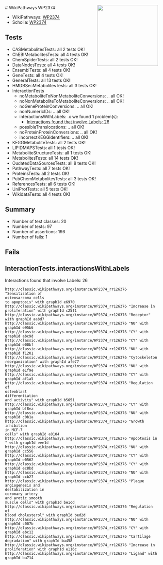<img style="float: right; width: 200px" src="https://upload.wikimedia.org/wikipedia/commons/thumb/8/83/Wplogo_with_text_500.png/640px-Wplogo_with_text_500.png" />
# WikiPathways WP2374

* WikiPathways: [WP2374](https://wikipathways.org/pathways/WP2374)
* Scholia: [WP2374](https://scholia.toolforge.org/wikipathways/WP2374)
## Tests
* CASMetabolitesTests: all 2 tests OK!
* ChEBIMetabolitesTests: all 4 tests OK!
* ChemSpiderTests: all 2 tests OK!
* DataNodesTests: all 4 tests OK!
* EnsemblTests: all 4 tests OK!
* GeneTests: all 4 tests OK!
* GeneralTests: all 13 tests OK!
* HMDBSecMetabolitesTests: all 3 tests OK!
* InteractionTests
    * noMetaboliteToNonMetaboliteConversions: .. all OK!
    * noNonMetaboliteToMetaboliteConversions: .. all OK!
    * noGeneProteinConversions: .. all OK!
    * nonNumericIDs: .. all OK!
    * interactionsWithLabels: .x we found 1 problem(s):
        * [Interactions found that involve Labels: 26](#fe97a8dd)
    * possibleTranslocations: .. all OK!
    * noProteinProteinConversions: .. all OK!
    * incorrectKEGGIdentifiers: .. all OK!
* KEGGMetaboliteTests: all 2 tests OK!
* LIPIDMAPSTests: all 1 tests OK!
* MetaboliteStructureTests: all 1 tests OK!
* MetabolitesTests: all 14 tests OK!
* OudatedDataSourcesTests: all 8 tests OK!
* PathwayTests: all 7 tests OK!
* ProteinsTests: all 2 tests OK!
* PubChemMetabolitesTests: all 3 tests OK!
* ReferencesTests: all 6 tests OK!
* UniProtTests: all 5 tests OK!
* WikidataTests: all 4 tests OK!


## Summary

* Number of test classes: 20
* Number of tests: 97
* Number of assertions: 196
* Number of fails: 1

## Fails

<a name="fe97a8dd" />

## InteractionTests.interactionsWithLabels

Interactions found that involve Labels: 26
```
http://classic.wikipathways.org/instance/WP2374_rr126376 "Sensitization of 
osteosarcoma cells
to apoptosis" with graphId e6970
http://classic.wikipathways.org/instance/WP2374_rr126376 "Increase in 
proliferation" with graphId c25f1
http://classic.wikipathways.org/instance/WP2374_rr126376 "Receptor" with graphId aabd7
http://classic.wikipathways.org/instance/WP2374_rr126376 "NU" with graphId e95b6
http://classic.wikipathways.org/instance/WP2374_rr126376 "CY" with graphId abc9d
http://classic.wikipathways.org/instance/WP2374_rr126376 "CY" with graphId e00bf
http://classic.wikipathways.org/instance/WP2374_rr126376 "NU" with graphId f1201
http://classic.wikipathways.org/instance/WP2374_rr126376 "Cytoskeleton
reorganization" with graphId afe77
http://classic.wikipathways.org/instance/WP2374_rr126376 "NU" with graphId e1f9e
http://classic.wikipathways.org/instance/WP2374_rr126376 "CY" with graphId af1a5
http://classic.wikipathways.org/instance/WP2374_rr126376 "Regulation of 
osteoblast
differentiation
and activity" with graphId b5651
http://classic.wikipathways.org/instance/WP2374_rr126376 "CY" with graphId bf8ea
http://classic.wikipathways.org/instance/WP2374_rr126376 "NU" with graphId c0b1a
http://classic.wikipathways.org/instance/WP2374_rr126376 "Growth
inhibition
in MCF-7
cells" with graphId e0104
http://classic.wikipathways.org/instance/WP2374_rr126376 "Apoptosis in 
" with graphId eee1d
http://classic.wikipathways.org/instance/WP2374_rr126376 "NU" with graphId cc556
http://classic.wikipathways.org/instance/WP2374_rr126376 "CY" with graphId e0562
http://classic.wikipathways.org/instance/WP2374_rr126376 "CY" with graphId ec8bd
http://classic.wikipathways.org/instance/WP2374_rr126376 "NU" with graphId ccb27
http://classic.wikipathways.org/instance/WP2374_rr126376 "Plaque
angiogenesis and 
destabilization in
coronary artery
and arotic smooth
muscle cells" with graphId be1cd
http://classic.wikipathways.org/instance/WP2374_rr126376 "Regulation of
blood cholesterol" with graphId bed2d
http://classic.wikipathways.org/instance/WP2374_rr126376 "NU" with graphId c007b
http://classic.wikipathways.org/instance/WP2374_rr126376 "CY" with graphId ebc12
http://classic.wikipathways.org/instance/WP2374_rr126376 "Cartilage
degradation" with graphId ba458
http://classic.wikipathways.org/instance/WP2374_rr126376 "Increase in 
proliferation" with graphId e116c
http://classic.wikipathways.org/instance/WP2374_rr126376 "Ligand" with graphId ba714
```

